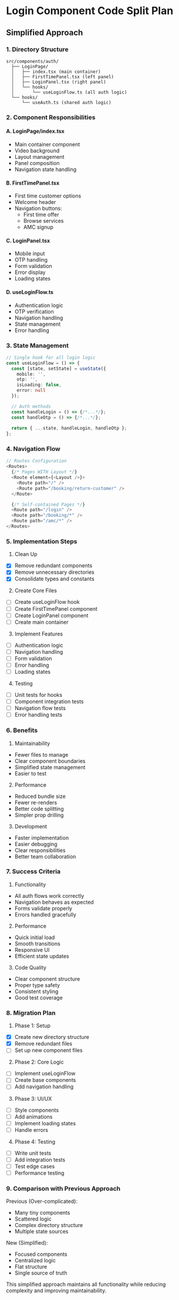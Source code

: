 # Login Component Code Split Plan

## Simplified Approach

### 1. Directory Structure
```
src/components/auth/
  ├── LoginPage/
  │   ├── index.tsx (main container)
  │   ├── FirstTimePanel.tsx (left panel)
  │   ├── LoginPanel.tsx (right panel)
  │   └── hooks/
  │       └── useLoginFlow.ts (all auth logic)
  └── hooks/
      └── useAuth.ts (shared auth logic)
```

### 2. Component Responsibilities

#### A. LoginPage/index.tsx
- Main container component
- Video background
- Layout management
- Panel composition
- Navigation state handling

#### B. FirstTimePanel.tsx
- First time customer options
- Welcome header
- Navigation buttons:
  - First time offer
  - Browse services
  - AMC signup

#### C. LoginPanel.tsx
- Mobile input
- OTP handling
- Form validation
- Error display
- Loading states

#### D. useLoginFlow.ts
- Authentication logic
- OTP verification
- Navigation handling
- State management
- Error handling

### 3. State Management

```typescript
// Single hook for all login logic
const useLoginFlow = () => {
  const [state, setState] = useState({
    mobile: '',
    otp: '',
    isLoading: false,
    error: null
  });

  // Auth methods
  const handleLogin = () => {/*...*/};
  const handleOtp = () => {/*...*/};
  
  return { ...state, handleLogin, handleOtp };
};
```

### 4. Navigation Flow

```typescript
// Routes Configuration
<Routes>
  {/* Pages WITH Layout */}
  <Route element={<Layout />}>
    <Route path="/" />
    <Route path="/booking/return-customer" />
  </Route>

  {/* Self-contained Pages */}
  <Route path="/login" />
  <Route path="/booking/*" />
  <Route path="/amc/*" />
</Routes>
```

### 5. Implementation Steps

1. Clean Up
- [x] Remove redundant components
- [x] Remove unnecessary directories
- [x] Consolidate types and constants

2. Create Core Files
- [ ] Create useLoginFlow hook
- [ ] Create FirstTimePanel component
- [ ] Create LoginPanel component
- [ ] Create main container

3. Implement Features
- [ ] Authentication logic
- [ ] Navigation handling
- [ ] Form validation
- [ ] Error handling
- [ ] Loading states

4. Testing
- [ ] Unit tests for hooks
- [ ] Component integration tests
- [ ] Navigation flow tests
- [ ] Error handling tests

### 6. Benefits

1. Maintainability
- Fewer files to manage
- Clear component boundaries
- Simplified state management
- Easier to test

2. Performance
- Reduced bundle size
- Fewer re-renders
- Better code splitting
- Simpler prop drilling

3. Development
- Faster implementation
- Easier debugging
- Clear responsibilities
- Better team collaboration

### 7. Success Criteria

1. Functionality
- All auth flows work correctly
- Navigation behaves as expected
- Forms validate properly
- Errors handled gracefully

2. Performance
- Quick initial load
- Smooth transitions
- Responsive UI
- Efficient state updates

3. Code Quality
- Clear component structure
- Proper type safety
- Consistent styling
- Good test coverage

### 8. Migration Plan

1. Phase 1: Setup
- [x] Create new directory structure
- [x] Remove redundant files
- [ ] Set up new component files

2. Phase 2: Core Logic
- [ ] Implement useLoginFlow
- [ ] Create base components
- [ ] Add navigation handling

3. Phase 3: UI/UX
- [ ] Style components
- [ ] Add animations
- [ ] Implement loading states
- [ ] Handle errors

4. Phase 4: Testing
- [ ] Write unit tests
- [ ] Add integration tests
- [ ] Test edge cases
- [ ] Performance testing

### 9. Comparison with Previous Approach

Previous (Over-complicated):
- Many tiny components
- Scattered logic
- Complex directory structure
- Multiple state sources

New (Simplified):
- Focused components
- Centralized logic
- Flat structure
- Single source of truth

This simplified approach maintains all functionality while reducing complexity and improving maintainability.